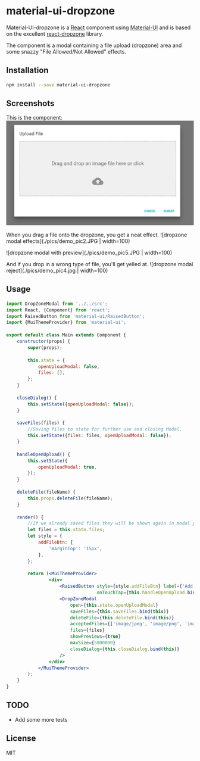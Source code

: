 # material-ui-dropzone
Material-UI-dropzone is a [React](https://github.com/facebook/react) component using [Material-UI](https://github.com/callemall/material-ui) and is based on the excellent [react-dropzone](https://github.com/react-dropzone/react-dropzone) library.

The component is a modal containing a file upload (dropzone) area and some snazzy "File Allowed/Not Allowed" effects.

## Installation
```sh
npm install --save material-ui-dropzone
```

## Screenshots
This is the component:
![dropzone modal](./pics/demo_pic.jpg)  

When you drag a file onto the dropzone, you get a neat effect.
![dropzone modal effects](./pics/demo_pic2.JPG | width=100)  

![dropzone modal with preview](./pics/demo_pic5.JPG | width=100)

And if you drop in a wrong type of file, you'll get yelled at.
![dropzone modal reject](./pics/demo_pic4.jpg | width=100)

## Usage
```jsx
import DropZoneModal from '../../src';
import React, {Component} from 'react';
import RaisedButton from 'material-ui/RaisedButton';
import {MuiThemeProvider} from 'material-ui';

export default class Main extends Component {
    constructor(props) {
        super(props);

        this.state = {
            openUploadModal: false,
            files: [],
        };
    }

    closeDialog() {
        this.setState({openUploadModal: false});
    }

    saveFiles(files) {
        //Saving files to state for further use and closing Modal.
        this.setState({files: files, openUploadModal: false});
    }

    handleOpenUpload() {
        this.setState({
            openUploadModal: true,
        });
    }

    deleteFile(fileName) {
        this.props.deleteFile(fileName);
    }

    render() {
        //If we already saved files they will be shown again in modal preview.
        let files = this.state.files;
        let style = {
            addFileBtn: {
                'marginTop': '15px',
            },
        };

        return (<MuiThemeProvider>
                <div>
                    <RaisedButton style={style.addFileBtn} label={'Add Image'}
                                  onTouchTap={this.handleOpenUpload.bind(this)}/>
                    <DropZoneModal
                        open={this.state.openUploadModal}
                        saveFiles={this.saveFiles.bind(this)}
                        deleteFile={this.deleteFile.bind(this)}
                        acceptedFiles={['image/jpeg', 'image/png', 'image/bmp']}
                        files={files}
                        showPreviews={true}
                        maxSize={5000000}
                        closeDialog={this.closeDialog.bind(this)}
                    />
                </div>
            </MuiThemeProvider>
        );
    }
}
```



## TODO
* Add some more tests

## License
MIT
